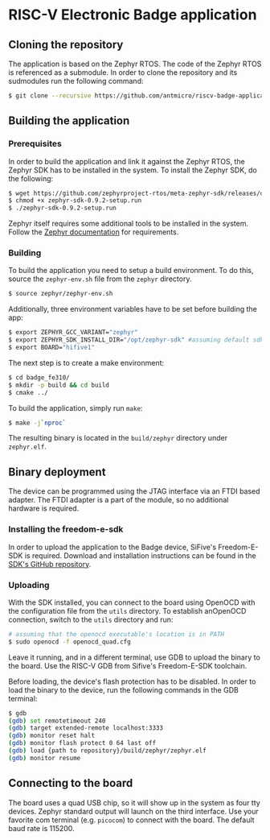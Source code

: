 # RISC-V Electronic Badge application

## Cloning the repository

The application is based on the Zephyr RTOS. The code of the Zephyr RTOS is referenced as a submodule.
In order to clone the repository and its sudmodules run the following command:

```sh
$ git clone --recursive https://github.com/antmicro/riscv-badge-application.git
```

## Building the application

### Prerequisites

In order to build the application and link it against the Zephyr RTOS, the Zephyr SDK has to be installed in the system.
To install the Zephyr SDK, do the following:

```sh
$ wget https://github.com/zephyrproject-rtos/meta-zephyr-sdk/releases/download/0.9.2/zephyr-sdk-0.9.2-setup.run
$ chmod +x zephyr-sdk-0.9.2-setup.run
$ ./zephyr-sdk-0.9.2-setup.run
```

Zephyr itself requires some additional tools to be installed in the system. Follow the [Zephyr documentation](http://docs.zephyrproject.org/getting_started/installation_linux.html) for requirements.

### Building

To build the application you need to setup a build environment.
To do this, source the `zephyr-env.sh` file from the `zephyr` directory.
```sh
$ source zephyr/zephyr-env.sh
```
Additionally, three environment variables have to be set before building the app:

```sh
$ export ZEPHYR_GCC_VARIANT="zephyr"
$ export ZEPHYR_SDK_INSTALL_DIR="/opt/zephyr-sdk" #assuming default sdk install directory
$ export BOARD="hifive1"
```

The next step is to create a make environment:
```sh
$ cd badge_fe310/
$ mkdir -p build && cd build
$ cmake ../

```

To build the application, simply run `make`:

```sh
$ make -j`nproc`
```

The resulting binary is located in the `build/zephyr` directory under `zephyr.elf`.

## Binary deployment

The device can be programmed using the JTAG interface via an FTDI based adapter. The FTDI adapter is a part of the module, so no additional hardware is required.

### Installing the freedom-e-sdk

In order to upload the application to the Badge device, SiFive's Freedom-E-SDK is required.
Download and installation instructions can be found in the [SDK's GitHub repository](https://github.com/sifive/freedom-e-sdk).

### Uploading

With the SDK installed, you can connect to the board using OpenOCD with the configuration file from the `utils` directory.
To establish anOpenOCD connection, switch to the `utils` directory and run:

```sh
# assuming that the openocd executable's location is in PATH
$ sudo openocd -f openocd_quad.cfg
```

Leave it running, and in a different terminal, use GDB to upload the binary to the board.
Use the RISC-V GDB from Sifive's Freedom-E-SDK toolchain.

Before loading, the device's flash protection has to be disabled.
In order to load the binary to the device, run the following commands in the GDB terminal:
```sh
$ gdb
(gdb) set remotetimeout 240
(gdb) target extended-remote localhost:3333
(gdb) monitor reset halt
(gdb) monitor flash protect 0 64 last off
(gdb) load {path to repository}/build/zephyr/zephyr.elf
(gdb) monitor resume
```

## Connecting to the board

The board uses a quad USB chip, so it will show up in the system as four tty devices.
Zephyr standard output will launch on the third interface.
Use your favorite com terminal (e.g. `picocom`) to connect with the board.
The default baud rate is 115200.
